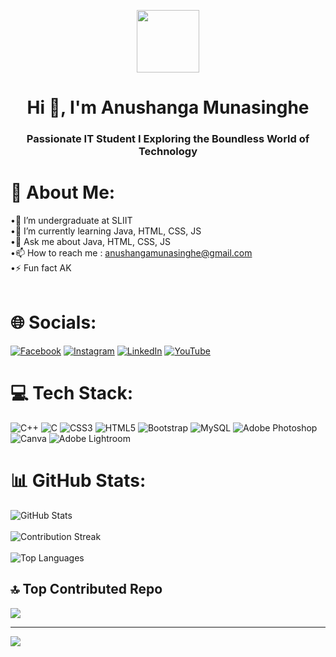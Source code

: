 <p align="center" ><img  src = "https://github.com/7oSkaaa/7oSkaaa/blob/main/Images/about_me.gif?raw=true" width = 100px></p>

<h1 align="center">Hi 👋, I'm Anushanga Munasinghe</h1>
<h3 align="center">Passionate IT Student I Exploring the Boundless World of Technology</h3>


# 💫 About Me:
•👯 I’m undergraduate at SLIIT<br>•🌱 I’m currently learning Java, HTML, CSS, JS<br>•💬 Ask me about Java, HTML, CSS, JS<br>•📫 How to reach me : anushangamunasinghe@gmail.com<br>•⚡ Fun fact AK<br><br>


# 🌐 Socials:
[![Facebook](https://img.shields.io/badge/Facebook-%231877F2.svg?logo=Facebook&logoColor=white)](https://facebook.com/https://web.facebook.com/anushanga.kawshan.1) [![Instagram](https://img.shields.io/badge/Instagram-%23E4405F.svg?logo=Instagram&logoColor=white)](https://instagram.com/https://www.instagram.com/anushanga_kawshan/) [![LinkedIn](https://img.shields.io/badge/LinkedIn-%230077B5.svg?logo=linkedin&logoColor=white)](https://linkedin.com/in/https://www.linkedin.com/in/anushanga-kaushan-munasinghe-9b51882a2/) [![YouTube](https://img.shields.io/badge/YouTube-%23FF0000.svg?logo=YouTube&logoColor=white)](https://youtube.com/@https://www.youtube.com/channel/UCwWM7JSG8GYt78RKoM-5w0A) 

# 💻 Tech Stack:
![C++](https://img.shields.io/badge/c++-%2300599C.svg?style=flat&logo=c%2B%2B&logoColor=white) ![C](https://img.shields.io/badge/c-%2300599C.svg?style=flat&logo=c&logoColor=white) ![CSS3](https://img.shields.io/badge/css3-%231572B6.svg?style=flat&logo=css3&logoColor=white) ![HTML5](https://img.shields.io/badge/html5-%23E34F26.svg?style=flat&logo=html5&logoColor=white) ![Bootstrap](https://img.shields.io/badge/bootstrap-%238511FA.svg?style=flat&logo=bootstrap&logoColor=white) ![MySQL](https://img.shields.io/badge/mysql-%2300000f.svg?style=flat&logo=mysql&logoColor=white) ![Adobe Photoshop](https://img.shields.io/badge/adobe%20photoshop-%2331A8FF.svg?style=flat&logo=adobe%20photoshop&logoColor=white) ![Canva](https://img.shields.io/badge/Canva-%2300C4CC.svg?style=flat&logo=Canva&logoColor=white) ![Adobe Lightroom](https://img.shields.io/badge/Adobe%20Lightroom-31A8FF.svg?style=flat&logo=Adobe%20Lightroom&logoColor=white)


# 📊 GitHub Stats:

![GitHub Stats](https://github-readme-stats.vercel.app/api?username=AMunasinghe2001&theme=dark&hide_border=false&include_all_commits=true&count_private=true)<br/><br/>
![Contribution Streak](https://github-readme-streak-stats.herokuapp.com/?user=AMunasinghe2001&theme=dark&hide_border=false)<br/><br/>
![Top Languages](https://github-readme-stats.vercel.app/api/top-langs/?username=AMunasinghe2001&theme=dark&hide_border=false&include_all_commits=true&count_private=true&layout=compact)



## 🔝 Top Contributed Repo
![](https://github-contributor-stats.vercel.app/api?username=AMunasinghe2001&limit=5&theme=dark&combine_all_yearly_contributions=true)

---
[![](https://visitcount.itsvg.in/api?id=AMunasinghe2001&icon=0&color=0)](https://visitcount.itsvg.in)

<!-- Proudly created with GPRM ( https://gprm.itsvg.in ) -->
